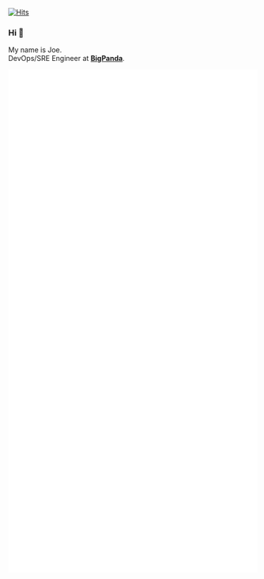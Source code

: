 [![Hits](https://hits.seeyoufarm.com/api/count/incr/badge.svg?url=https%3A%2F%2Fgithub.com%2FJ00MZ&count_bg=%2379C83D&title_bg=%23555555&icon=gnubash.svg&icon_color=%23E7E7E7&title=visitors&edge_flat=false)](https://hits.seeyoufarm.com)
### Hi 👋

My name is Joe.  
DevOps/SRE Engineer at [**BigPanda**](https://www.bigpanda.io/).

![Metrics](https://raw.githubusercontent.com/J00MZ/J00MZ/main/gh-metrics.svg)
